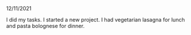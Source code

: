 12/11/2021

I did my tasks. I started a new project. I had vegetarian lasagna for lunch and pasta bolognese for dinner.